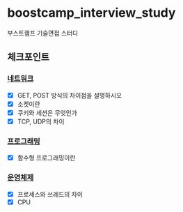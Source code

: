 # boostcamp_interview_study
부스트캠프 기술면접 스터디

## 체크포인트

### [네트워크](network.md)
- [X] GET, POST 방식의 차이점을 설명하시오
- [X] 소켓이란
- [X] 쿠키와 세션은 무엇인가
- [X] TCP, UDP의 차이

### [프로그래밍](programming.md)
- [X] 함수형 프로그래밍이란

### [운영체제](os.md)
- [X] 프로세스와 쓰레드의 차이
- [X] CPU 
